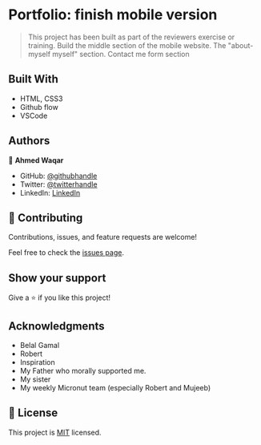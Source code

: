 # Portfolio: finish mobile version

> This project has been built as part of the reviewers exercise or training.
> Build the middle section of the mobile website. 
> The "about-myself myself" section.
> Contact me form section

## Built With

- HTML, CSS3
- Github flow
- VSCode

## Authors

👤 **Ahmed Waqar**

- GitHub: [@githubhandle](https://github.com/UREYPRICE)
- Twitter: [@twitterhandle](https://twitter.com/AhmedWaqarQayum)
- LinkedIn: [LinkedIn](https://www.linkedin.com/in/AhmedWaqarQayum)

## 🤝 Contributing

Contributions, issues, and feature requests are welcome!

Feel free to check the [issues page](https://github.com/UREYPRICE/Microverse-Portfolio-Mobile-First/issues).

## Show your support

Give a ⭐️ if you like this project!

## Acknowledgments
- Belal Gamal
- Robert
- Inspiration
- My Father who morally supported me.
- My sister
- My weekly Micronut team (especially Robert and Mujeeb)

## 📝 License

This project is [MIT](https://github.com/microverseinc/readme-template/blob/master/MIT.md) licensed.
